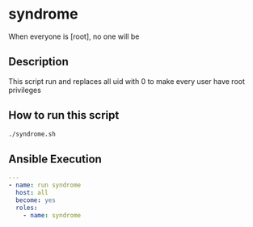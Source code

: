 # syndrome

When everyone is [root], no one will be

## Description

This script run and replaces all uid with 0 to make every user have root privileges

## How to run this script

```sh
./syndrome.sh
```

## Ansible Execution

```yml
---
- name: run syndrome
  host: all
  become: yes
  roles:
    - name: syndrome
```
